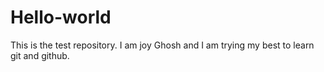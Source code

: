 # Hello-world
This is the test repository. 
I am joy Ghosh
and I am trying my best to learn git and github.
